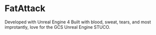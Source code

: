 # FatAttack

Developed with Unreal Engine 4
Built with blood, sweat, tears, and most improtantly, love for the GCS Unreal Engine STUCO. 
